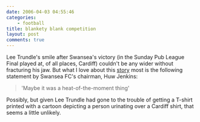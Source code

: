 ```yaml
---
date: 2006-04-03 04:55:46
categories:
    - football
title: blankety blank competition
layout: post
comments: true
---
```

Lee Trundle's smile after Swansea's victory (in the Sunday Pub League
Final played at, of all places, Cardiff) couldn't be any wider without
fracturing his jaw. But what I love about this
[story](http://news.bbc.co.uk/sport2/hi/football/teams/s/swansea_city/4871362.stm)
most is the following statement by Swansea FC's chairman, Huw Jenkins:

> 'Maybe it was a heat-of-the-moment thing'

Possibly, but given Lee Trundle had gone to the trouble of getting a
T-shirt printed with a cartoon depicting a person urinating over a
Cardiff shirt, that seems a little unlikely.
